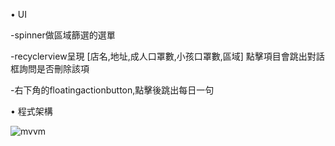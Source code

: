 • UI

-spinner做區域篩選的選單

-recyclerview呈現 [店名,地址,成人口罩數,小孩口罩數,區域] 點擊項目會跳出對話框詢問是否刪除該項

-右下角的floatingactionbutton,點擊後跳出每日一句


• 程式架構

![mvvm](https://github.com/user-attachments/assets/01ea9b47-b041-4908-b7d2-e31bf06b97ff)
